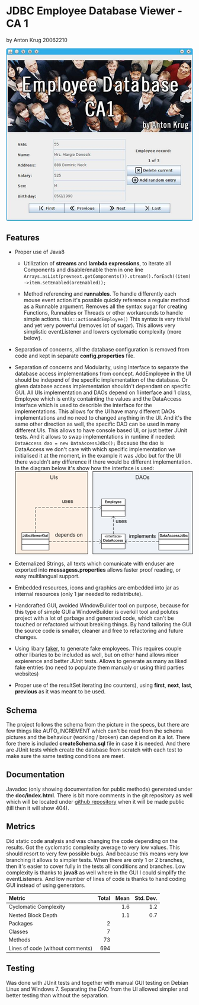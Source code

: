 JDBC Employee Database Viewer - CA 1
========================
 by Anton Krug 20062210


![screenshot](/images/app.jpg)

Features
--------

* Proper use of Java8
 
    * Utilization of **streams** and **lambda expressions**, to iterate all Components and disable/enable them in one line 
    `Arrays.asList(prevnext.getComponents()).stream().forEach((item)->item.setEnabled(areEnabled));`
    
    * Method referencing and **runnables**. To handle differently each mouse event action it's possible quickly reference a regular method as a Runnable argument. Removes all the syntax sugar for creating Functions, Runnables or Threads or other workarounds to handle simple actions. 
    `this::actionAddEmployee()`
    This syntax is very trivial and yet very powerful (removes lot of sugar). This allows very simplistic eventListener and lowers cyclomatic complexity (more below).

* Separation of concerns, all the database configuration is removed from code and kept in separate **config.properties** file.

* Separation of concerns and Modularity, using Interface to separate the database access implementations from concept. AddEmployee in the UI should be independ of the specific implementation of the database. Or given database access implementation shouldn't dependant on specific GUI. All UIs implementation and DAOs depend on 1 interface and 1 class, Employee which is entity containting the values and the DataAccess interface which is used to describle the interface for the implementations. This allows for the UI have many different DAOs implementations and no need to changed anything in the UI. And it's the same other direction as well, the specific DAO can be used in many different UIs. This allows to have console based UI, or just better JUnit tests. And it allows to swap implementations in runtime if needed:
`DataAccess dao = new DataAccessJdbc();`
Because the dao is DataAccess we don't care with which specific implementation we initialised it at the moment, in the example it was Jdbc but for the UI there wouldn't any difference if there would be different implementation. In the diagram below it's show how the interface is used:
![uml diagram of the interface](/images/uml.png)

    
* Externalized Strings, all texts which comunicate with enduser are exported into **messagess.properties** allows faster proof reading, or easy multilangual support.

* Embedded resources, icons and graphics are embedded into jar as internal resources (only 1 jar needed to redistribute).

* Handcrafted GUI, avoided WindowBuilder tool on purpose, because for this type of simple GUI a WindowBuilder is overkill tool and polutes project with a lot of garbage and generated code, which can't be touched or refactored without breaking things. By hand tailoring the GUI the source code is smaller, cleaner and free to refactoring and future changes.

* Using libary [faker](https://github.com/blocoio/faker), to generate fake employees. This requires couple other libaries to be included as well, but on other hand allows nicer expierence and better JUnit tests. Allows to generate as many as liked fake entries (no need to populate them manualy or using third parties websites)

* Proper use of the resultSet iterating (no counters), using **first**, **next**, **last**, **previous** as it was meant to be used.

Schema
------

The project follows the schema from the picture in the specs, but there are few things like AUTO_INCREMENT which can't be read from the schema pictures and the behaviour (working / broken) can depend on it a lot. There fore there is included **createSchema.sql** file in case it is needed. And there are JUnit tests which create the database from scratch with each test to make sure the same testing conditions are meet.


Documentation
-------------

Javadoc (only showing documentation for public methods) generated under the **doc/index.html**. There is bit more comments in the git repository as well which will be located under [github repository](https://github.com/truhlikfredy/assignments-y4-jdbcViewer) when it will be made public (till then it will show 404).

Metrics
-------

Did static code analysis and was changing the code depending on the results. Got the cyclomatic complexity average to very low values. This should resort to very few possible bugs. And because this means very low branching it allows to simpler tests. When there are only 1 or 2 branches, then it's easier to cover fully in the tests all conditions and branches. Low complexity is thanks to **java8** as well where in the GUI I could simplify the eventListeners. And low number of lines of code is thanks to hand coding GUI instead of using generators.

Metric                           | Total  | Mean  | Std. Dev.  
:--------------------------------| ------:| -----:| ----------:
Cyclomatic Complexity            |        |   1.6 |        1.2
Nested Block Depth               |        |   1.1 |        0.7
Packages                         |      2 |       |            
Classes                          |      7 |       |            
Methods                          |     73 |       |            
Lines of code (without comments) |    694 |       |   


Testing
-------
Was done with JUnit tests and together with manual GUI testing on Debian Linux and Windows 7. Separating the DAO from the UI allowed simpler and better testing than without the separation.
  
